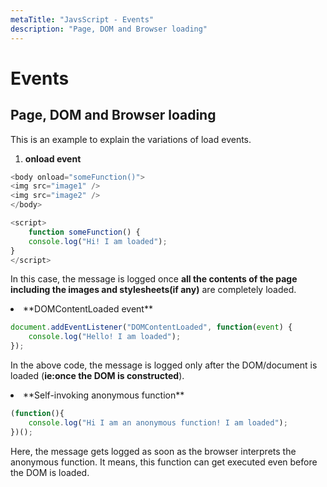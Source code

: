 ```yaml
---
metaTitle: "JavsScript - Events"
description: "Page, DOM and Browser loading"
---
```


# Events




## Page, DOM and Browser loading


This is an example to explain the variations of load events.

1. **onload event**

```js
<body onload="someFunction()">
<img src="image1" />
<img src="image2" />
</body>

<script>
    function someFunction() {
    console.log("Hi! I am loaded");
}
</script>

```

In this case, the message is logged once **all the contents of the page including the images and stylesheets(if any)** are completely loaded.

<li>
**DOMContentLoaded event**

```js
document.addEventListener("DOMContentLoaded", function(event) {
    console.log("Hello! I am loaded");
});

```


</li>

In the above code, the message is logged only after the DOM/document is loaded (**ie:once the DOM is constructed**).

<li>
**Self-invoking anonymous function**

```js
(function(){
    console.log("Hi I am an anonymous function! I am loaded");
})();

```


</li>

Here, the message gets logged as soon as the browser interprets the anonymous function. It means, this function can get executed even before the DOM is loaded.

